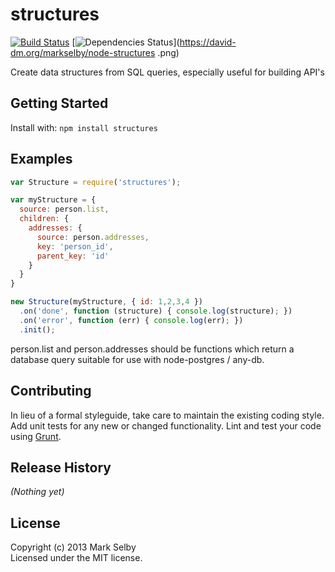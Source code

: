 # structures
[![Build Status](https://secure.travis-ci.org/markselby/node-structures.png?branch=master)](http://travis-ci.org/markselby/node-structures)
[![Dependencies Status](https://david-dm.org/markselby/node-structures.png)](https://david-dm.org/markselby/node-structures
.png)

Create data structures from SQL queries, especially useful for building API's

## Getting Started
Install with: `npm install structures`

## Examples
```javascript
var Structure = require('structures');

var myStructure = {
  source: person.list,
  children: {
    addresses: {
      source: person.addresses,
      key: 'person_id',
      parent_key: 'id'
    }
  }
}

new Structure(myStructure, { id: 1,2,3,4 })
  .on('done', function (structure) { console.log(structure); })
  .on('error', function (err) { console.log(err); })
  .init();
```
person.list and person.addresses should be functions which return a database query suitable for use with node-postgres / any-db.

## Contributing
In lieu of a formal styleguide, take care to maintain the existing coding style. Add unit tests for any new or changed functionality. Lint and test your code using [Grunt](http://gruntjs.com/).

## Release History
_(Nothing yet)_

## License
Copyright (c) 2013 Mark Selby  
Licensed under the MIT license.
